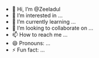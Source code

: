 - 👋 Hi, I’m @Zeeladul
- 👀 I’m interested in ...
- 🌱 I’m currently learning ...
- 💞️ I’m looking to collaborate on ...
- 📫 How to reach me ...
- 😄 Pronouns: ...
- ⚡ Fun fact: ...

<!---
Zeeladul/Zeeladul is a ✨ special ✨ repository because its `README.md` (this file) appears on your GitHub profile.
You can click the Preview link to take a look at your changes.
--->
